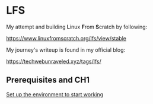 # LFS

My attempt and building **L**inux **F**rom **S**cratch by following:

https://www.linuxfromscratch.org/lfs/view/stable

My journey's writeup is found in my official blog:

https://techwebunraveled.xyz/tags/lfs/

## Prerequisites and CH1

[Set up the environment to start working](https://techwebunraveled.xyz/posts/lfs-diaries-1/)
